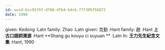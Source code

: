 ```yaml
---
id: uuid-bcc91f6f-d760-4fb4-b4cb-77f305f56872
date: 1990
---
```


given: Kedong :Latn
family: Zhao :Latn
given: 克勤 :Hant
family: 趙 :Hant
**上古口語詞溯源** :Hant
**Shang gu kouyu ci suyuan ** :Latn
In: 
**王力先生紀念文集** :Hant, 1990